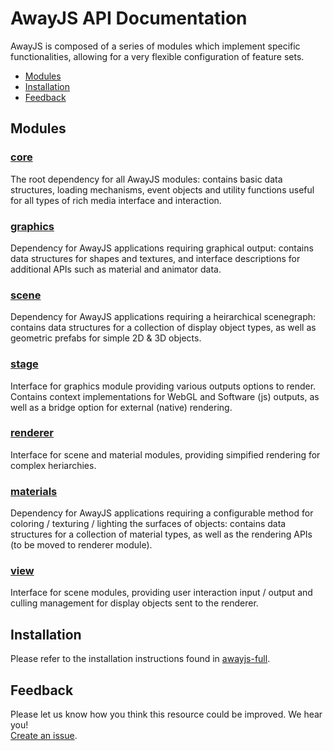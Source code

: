 # AwayJS API Documentation
AwayJS is composed of a series of modules which implement specific functionalities, allowing for a very flexible configuration of feature sets.

* [Modules](#modules)
* [Installation](#installation)
* [Feedback](#feedback)

## Modules

### [core](modules/_awayjs_core.html)
The root dependency for all AwayJS modules: contains basic data structures, loading mechanisms, event objects and utility functions useful for all types of rich media interface and interaction.

### [graphics](modules/_awayjs_graphics.html)
Dependency for AwayJS applications requiring graphical output: contains data structures for shapes and textures, and interface descriptions for additional APIs such as material and animator data.

### [scene](modules/_awayjs_scene.html)
Dependency for AwayJS applications requiring a heirarchical scenegraph: contains data structures for a collection of display object types, as well as geometric prefabs for simple 2D & 3D objects.

### [stage](modules/_awayjs_stage.html)
Interface for graphics module providing various outputs options to render. Contains context implementations for WebGL and Software (js) outputs, as well as a bridge option for external (native) rendering.

### [renderer](modules/_awayjs_renderer.html)
Interface for scene and material modules, providing simpified rendering for complex heriarchies.

### [materials](modules/_awayjs_materials.html)
Dependency for AwayJS applications requiring a configurable method for coloring / texturing / lighting the surfaces of objects: contains data structures for a collection of material types, as well as the rendering APIs (to be moved to renderer module).


### [view](modules/_awayjs_view.html)
Interface for scene modules, providing user interaction input / output and culling management for display objects sent to the renderer.

## Installation

Please refer to the installation instructions found in
[awayjs-full](https://github.com/awayjs/awayjs-full).

## Feedback

Please let us know how you think this resource could be improved. We hear you!<br>
[Create an issue](https://github.com/awayjs/docs/issues).